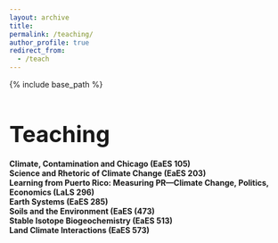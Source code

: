 ```yaml
---
layout: archive
title:
permalink: /teaching/
author_profile: true
redirect_from:
  - /teach
---
```


{% include base_path %}

<h1 style="font-size: 40px; font-weight: bold; margin-bottom: 0.5em;">Teaching</h1>

**Climate, Contamination and Chicago (EaES 105)**<br>
**Science and Rhetoric of Climate Change (EaES 203)**<br>
**Learning from Puerto Rico: Measuring PR—Climate Change, Politics, Economics (LaLS 296)**<br>
**Earth Systems (EaES 285)**<br>
**Soils and the Environment (EaES (473)**<br>
**Stable Isotope Biogeochemistry (EaES 513)**<br>
**Land Climate Interactions (EaES 573)**<br>

